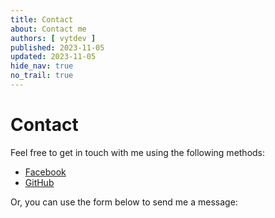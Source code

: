 ```yaml
---
title: Contact
about: Contact me
authors: [ vytdev ]
published: 2023-11-05
updated: 2023-11-05
hide_nav: true
no_trail: true
---
```


# Contact

Feel free to get in touch with me using the following methods:

- [Facebook](https://www.facebook.com/vytdev)
- [GitHub](https://github.com/vytdev)

Or, you can use the form below to send me a message:

<!-- form goes here, see: contact.md.njk -->
